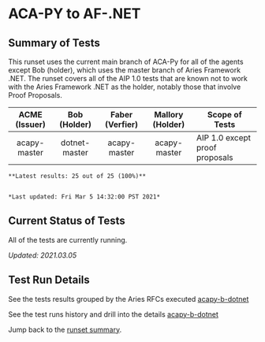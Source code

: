# ACA-PY to AF-.NET

## Summary of Tests


 This runset uses the current main branch of ACA-Py for all of the agents except Bob (holder),
 which uses the master branch of Aries Framework .NET. The runset covers all of the AIP 1.0 tests that 
 are known not to work with the Aries Framework .NET as the holder, notably those that involve Proof Proposals.
 


|  ACME (Issuer) | Bob (Holder) | Faber (Verfier) | Mallory (Holder) | Scope of Tests |
| :------------: | :----------: | :-------------: | :--------------: | -------------- |
| acapy-master | dotnet-master | acapy-master | acapy-master | AIP 1.0 except proof proposals |

```tip
**Latest results: 25 out of 25 (100%)**


*Last updated: Fri Mar 5 14:32:00 PST 2021*
```

## Current Status of Tests

All of the tests are currently running.

*Updated: 2021.03.05*

## Test Run Details
See the tests results grouped by the Aries RFCs executed [acapy-b-dotnet](https://allure.vonx.io/api/allure-docker-service/projects/acapy-b-dotnet/reports/latest/index.html?redirect=false#behaviors)

See the test runs history and drill into the details [acapy-b-dotnet](https://allure.vonx.io/allure-docker-service-ui/projects/acapy-b-dotnet/reports/latest)

Jump back to the [runset summary](./README.md).


